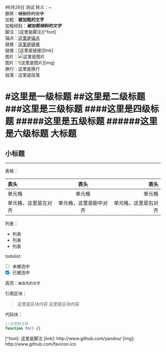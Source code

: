 #6月28日 测试
转义：\~  
删除：~~被删除的文字~~  
加粗：**被加粗的文字**  
加粗倾斜：***被加粗倾斜的文字***  
脚注：[这里是脚注][^foot]  
锚点：[这里是锚点](#anchor)  
链接：[这里是链接](http://www.github.com/yandou/)  
链接：[这里是链接][link]  
图片：![这里是图片](http://www.github.com/favicon.ico)  
图片：![这里是图片][img]   
换行：这里是换行  
段落：这里是段落

#这里是一级标题
##这里是二级标题
###这里是三级标题
####这里是四级标题
#####这里是五级标题
######这里是六级标题
大标题
=
小标题
-

---

表格：  

|表头|表头|表头|
|:---|:---:|---:|
|单元格|单元格|单元格|
|单元格，这里是左对齐|单元格，这里是剧中对齐|单元格，这里是右对齐|

列表：  
+ 列表
+ 列表
+ 列表

todolist:  
- [ ] 未被选中
- [x] 已被选中

高亮：`被高亮的文字`

引用区块：
> 这里是区块内容
> 这里是区块内容

代码块：
```javascript
//这里是注释
function fn() {}
```

<div id="anchor"></div>
[^foot]: 这里是脚注
[link]: http://www.github.com/yandou/
[img]: http://www.github.com/favicon.ico
